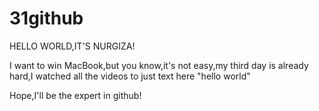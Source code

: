 # 31github
HELLO WORLD,IT'S NURGIZA!

I want to win MacBook,but you know,it's not easy,my third day is already hard,I watched all the videos to just text here "hello world"

Hope,I'll be the expert in github!
